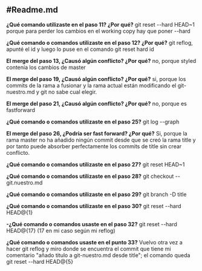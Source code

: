 
#Readme.md					
----------
**¿Qué comando utilizaste en el paso 11? ¿Por qué?** 
 git reset --hard HEAD~1 porque para perder los cambios en el working copy hay que poner --hard
 
 **¿Qué comando o comandos utilizaste en el paso 12? ¿Por qué?** 
git reflog, apunté el id y luego lo puse en el comando git reset hard id 

**El merge del paso 13, ¿Causó algún conflicto? ¿Por qué?**
no, porque styled contenía los cambios de master

**El merge del paso 19, ¿Causó algún conflicto? ¿Por qué?**
si, porque los commits de la rama a fusionar y la rama actual están modificando el git-nuestro.md y git no sabe cual elegir.

**El merge del paso 21, ¿Causó algún conflicto? ¿Por qué?**
no, porque es fastforward

**¿Qué comando o comandos utilizaste en el paso 25?**
git log --graph

**El merge del paso 26, ¿Podría ser fast forward? ¿Por qué?**
Si, porque la rama master no ha añadido ningún commit desde que se creó la rama title y por tanto puede absorber perfectamente los commits de title sin crear conflicto.

**¿Qué comando o comandos utilizaste en el paso 27?**
git reset HEAD~1

**¿Qué comando o comandos utilizaste en el paso 28?**
git checkout -- git.nuestro.md

**¿Qué comando o comandos utilizaste en el paso 29?**
git branch -D  title

**¿Qué comando o comandos utilizaste en el paso 30?**
git reset --hard HEAD@{1}

**-¿Qué comando o comandos usaste en el paso 32?**
git reset --hard HEAD@{17} (17 en mi caso según mi reflog)

**¿Qué comando o comandos usaste en el punto 33?**
Vuelvo otra vez a hacer git reflog y miro donde se encuentra el commit que tiene mi comentario "añado titulo a git-nuestro.md desde title"; el comando queda git reset --hard HEAD@{5} 
